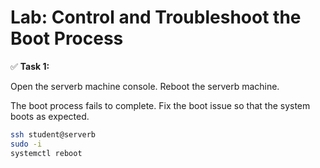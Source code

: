 # Lab: Control and Troubleshoot the Boot Process

✅ **Task 1:**

Open the serverb machine console. Reboot the serverb machine.

The boot process fails to complete. Fix the boot issue so that the system boots as expected.

```bash
ssh student@serverb
sudo -i
systemctl reboot
```


